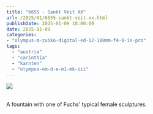 ```yaml
---
title: "6655 - Sankt Veit XX"
url: /2025/01/6655-sankt-veit-xx.html
publishDate: 2025-01-09 18:00:00
date: 2025-01-09
categories:
- "olympus-m-zuiko-digital-ed-12-100mm-f4-0-is-pro"
tags:
  - "austria"
  - "carinthia"
  - "karnten"
  - "olympus-om-d-e-m1-mk-iii"
---
```

<div class="container">
<div class="center"><a target="_blank" href="https://d25zfm9zpd7gm5.cloudfront.net/1200x1200/2020/20200911_130137_lr.jpg"><img class="webfeedsFeaturedVisual" src="https://d25zfm9zpd7gm5.cloudfront.net/0600x0600/2020/20200911_130137_lr.jpg" /></a></div>
</div>
<br />

A fountain with one of Fuchs' typical female sculptures. 
